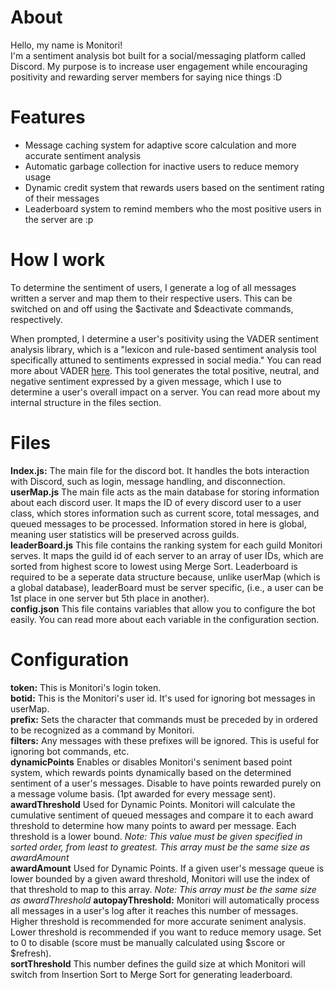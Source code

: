 # About
Hello, my name is Monitori! <br />
I'm a sentiment analysis bot built for a social/messaging platform called Discord. My purpose is to increase user engagement while encouraging positivity and rewarding server members for saying nice things :D

# Features
* Message caching system for adaptive score calculation and more accurate sentiment analysis
* Automatic garbage collection for inactive users to reduce memory usage
* Dynamic credit system that rewards users based on the sentiment rating of their messages
* Leaderboard system to remind members who the most positive users in the server are :p

# How I work 
To determine the sentiment of users, I generate a log of all messages written a server and map them to their respective users. This can be switched on and off using the $activate and $deactivate commands, respectively. 

When prompted, I determine a user's positivity using the VADER sentiment analysis library, which is a "lexicon and rule-based sentiment analysis tool specifically attuned to sentiments expressed in social media." You can read more about VADER [here](http://comp.social.gatech.edu/papers/icwsm14.vader.hutto.pdf). This tool generates the total positive, neutral, and negative sentiment expressed by a given message, which I use to determine a user's overall impact on a server. You can read more about my internal structure in the files
section.

# Files
**Index.js:** The main file for the discord bot. It handles the bots interaction with Discord, such as login, message handling, and disconnection. <br />
**userMap.js** The main file acts as the main database for storing information about each discord user. It maps the ID of every discord user to a user class, which stores information such as current score, total messages, and queued messages to be processed. Information stored in here is global, meaning user statistics will be preserved across guilds. <br />
**leaderBoard.js** This file contains the ranking system for each guild Monitori serves. It maps the guild id of each server to an array of user IDs, which are sorted from highest score to lowest using Merge Sort. Leaderboard is required to be a seperate data structure because, unlike userMap (which is a global database), leaderBoard must be server specific, (i.e., a user can be 1st place in one server but 5th place in another). <br />
**config.json** This file contains variables that allow you to configure the bot easily. You can read more about each variable in the configuration section. <br />


# Configuration
**token:** This is Monitori's login token. <br />
**botid:** This is the Monitori's user id. It's used for ignoring bot messages in userMap. <br />
**prefix:** Sets the character that commands must be preceded by in ordered to be recognized as a command by Monitori. <br />
**filters:** Any messages with these prefixes will be ignored. This is useful for ignoring bot commands, etc. <br />
**dynamicPoints** Enables or disables Monitori's seniment based point system, which rewards points dynamically based on the determined sentiment of a user's messages. Disable to have points rewarded purely on a message volume basis. (1pt awarded for every message sent). <br />
**awardThreshold** Used for Dynamic Points. Monitori will calculate the cumulative sentiment of queued messages and compare it to each award threshold to determine how many points to award per message. Each threshold is a lower bound. *Note: This value must be given specified in sorted order, from least to greatest. This array must be the same size as awardAmount*<br />
**awardAmount** Used for Dynamic Points. If a given user's message queue is lower bounded by a given award threshold, Monitori will use the index of that threshold to map to this array. *Note: This array must be the same size as awardThreshold*
**autopayThreshold:** Monitori will automatically process all messages in a user's log after it reaches this number of messages. Higher threshold is recommended for more accurate seniment analysis. Lower threshold is recommended if you want to reduce memory usage. Set to 0 to disable (score must be manually calculated using $score or $refresh). <br />
**sortThreshold** This number defines the guild size at which Monitori will switch from Insertion Sort to Merge Sort for generating leaderboard. <br />